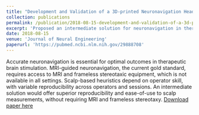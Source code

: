 ```yaml
---
title: "Development and Validation of a 3D-printed Neuronavigation Headset for Therapeutic Brain Stimulation"
collection: publications
permalink: /publication/2018-08-15-development-and-validation-of-a-3d-printed-neuronavigation-headset-for-therapeutic-brain-stimulation
excerpt: 'Proposed an intermediate solution for neuronavigation in therapeutic brain stimulation, offering superior reproducibility and ease-of-use to scalp measurements, without requiring MRI and frameless stereotaxy.'
date: 2018-08-15
venue: 'Journal of Neural Engineering'
paperurl: 'https://pubmed.ncbi.nlm.nih.gov/29888708'
---
```

Accurate neuronavigation is essential for optimal outcomes in therapeutic brain stimulation. MRI-guided neuronavigation, the current gold standard, requires access to MRI and frameless stereotaxic equipment, which is not available in all settings. Scalp-based heuristics depend on operator skill, with variable reproducibility across operators and sessions. An intermediate solution would offer superior reproducibility and ease-of-use to scalp measurements, without requiring MRI and frameless stereotaxy.
[Download paper here](https://pubmed.ncbi.nlm.nih.gov/29888708)

